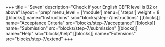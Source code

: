 +++
title = 'Seven'
description="Check if your English CEFR level is B2 or above"
layout = 'prep'
menu_level = ['module']
menu=[ 'steps']
weight = 8
[[blocks]]
name="Instructions"
src="blocks/step-7/instructions"
[[blocks]]
name="Acceptance Criteria"
src="blocks/step-7/acceptance"
[[blocks]]
name="Submission"
src="blocks/step-7/submission"
[[blocks]]
name="Help"
src="blocks/help"
[[blocks]]
name="Extensions"
src="blocks/step-7/extend"
+++
